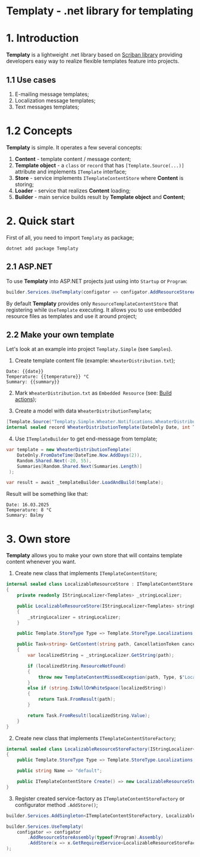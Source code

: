 # Templaty - .net library for templating

# 1. Introduction

**Templaty** is a lightweight .net library based on [Scriban library](https://github.com/scriban/scriban) providing
developers easy way to realize flexible templates feature into projects.

## 1.1 Use cases

1. E-mailing message templates;
2. Localization message templates;
3. Text messages templates;

# 1.2 Concepts

**Templaty** is simple. It operates a few several concepts:

1. **Content** - template content / message content;
2. **Template object** - a `class` or `record` that has `[Template.Source(...)]` attribute and implements `ITemplate`
   interface;
3. **Store** - service implements `ITemplateContentStore` where **Content** is storing;
4. **Loader** - service that realizes **Content** loading;
5. **Builder** - main service builds result by **Template object** and **Content**;

# 2. Quick start
First of all, you need to import `Templaty` as package;

``` shell
dotnet add package Templaty
```

## 2.1 ASP.NET

To use **Templaty** into ASP.NET projects just using into `Startup` or `Program`:

```csharp
builder.Services.UseTemplaty(configator => configator.AddResourceStoreAssembly(typeof(Program).Assembly));
```

By default **Templaty** provides only `ResourceTemplateContentStore` that registering while `UseTemplate` executing.
It allows you to use embedded resource files as templates and use it around project;

## 2.2 Make your own template

Let's look at an example into project `Templaty.Simple` (see `Samples`).

1. Create template content file (example: `WheaterDistribution.txt`);

```
Date: {{date}}
Temperature: {{temperature}} °C
Summary: {{summary}}
```

2. Mark `WheaterDistribution.txt` as `Embedded Resource` (see: [Build actions](https://learn.microsoft.com/en-us/visualstudio/ide/build-actions?view=vs-2022));

3. Create a model with data `WheaterDistributionTemplate`;

```csharp
[Template.Source("Templaty.Simple.Wheater.Notifications.WheaterDistribution.txt", Template.StoreType.Resources)]
internal sealed record WheaterDistributionTemplate(DateOnly Date, int Temperature, string? Summary) : ITemplate;
```

4. Use `ITemplateBuilder` to get end-message from template;

```csharp
var template = new WheaterDistributionTemplate(
    DateOnly.FromDateTime(DateTime.Now.AddDays(2)),
    Random.Shared.Next(-20, 55),
    Summaries[Random.Shared.Next(Summaries.Length)]
 );

var result = await _templateBuilder.LoadAndBuild(template);
```

Result will be something like that:

```
Date: 16.03.2025
Temperature: 8 °C
Summary: Balmy
```


# 3. Own store

**Templaty** allows you to make your own store that will contains template content whenever you want.

1. Create new class that implements `ITemplateContentStore`;
```csharp
internal sealed class LocalizableResourceStore : ITemplateContentStore
{
    private readonly IStringLocalizer<Templates> _stringLocalizer;

    public LocalizableResourceStore(IStringLocalizer<Templates> stringLocalizer)
    {
        _stringLocalizer = stringLocalizer;
    }

    public Template.StoreType Type => Template.StoreType.Localizations;

    public Task<string> GetContent(string path, CancellationToken cancellationToken = default)
    {
        var localizedString = _stringLocalizer.GetString(path);

        if (localizedString.ResourceNotFound)
        {
            throw new TemplateContentMissedException(path, Type, $"Localization '{path}' was not found.");
        }
        else if (string.IsNullOrWhiteSpace(localizedString))
        {
            return Task.FromResult(path);
        }

        return Task.FromResult(localizedString.Value);
    }
}
```
2. Create new class that implements `ITemplateContentStoreFactory`;
```csharp
internal sealed class LocalizableResourceStoreFactory(IStringLocalizer<Templates> stringLocalizer) : ITemplateContentStoreFactory
{
    public Template.StoreType Type => Template.StoreType.Localizations;

    public string Name => "default";

    public ITemplateContentStore Create() => new LocalizableResourceStore(stringLocalizer);
}
```
3. Register created service-factory as `ITemplateContentStoreFactory` or configurator method `.AddStore()`;
```csharp
builder.Services.AddSingleton<ITemplateContentStoreFactory, LocalizableResourceStoreFactory>();
```

```csharp
builder.Services.UseTemplaty(
    configator => configator
        .AddResourceStoreAssembly(typeof(Program).Assembly)
        .AddStore(x => x.GetRequiredService<LocalizableResourceStoreFactory>())
);
```